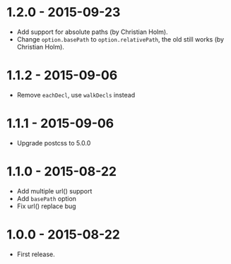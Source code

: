 # 1.2.0 - 2015-09-23

* Add support for absolute paths (by Christian Holm).
* Change `option.basePath` to `option.relativePath`, the old still works (by Christian Holm).

# 1.1.2 - 2015-09-06

* Remove `eachDecl`, use `walkDecls` instead

# 1.1.1 - 2015-09-06

* Upgrade postcss to 5.0.0

# 1.1.0 - 2015-08-22

* Add multiple url() support 
* Add `basePath` option
* Fix url() replace bug

# 1.0.0 - 2015-08-22

* First release.
